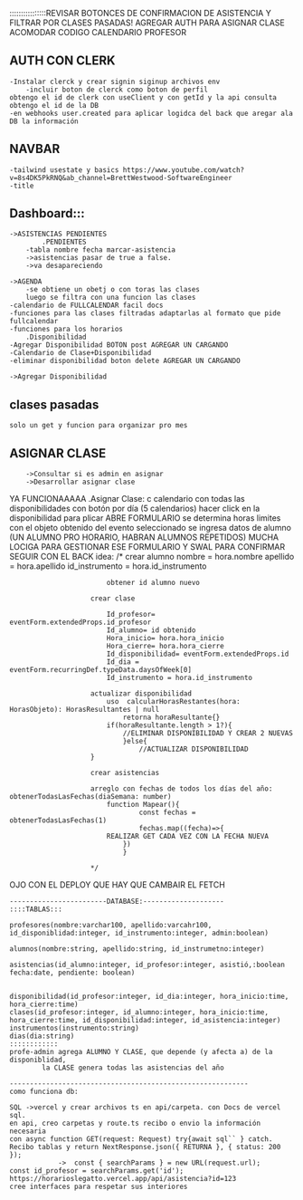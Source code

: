 
::::::::::::::::REVISAR BOTONCES DE CONFIRMACION DE ASISTENCIA Y FILTRAR POR CLASES PASADAS!
        AGREGAR AUTH PARA ASIGNAR CLASE
        ACOMODAR CODIGO CALENDARIO PROFESOR
## AUTH CON CLERK
    -Instalar clerck y crear signin siginup archivos env 
        -incluir boton de clerck como boton de perfil
    obtengo el id de clerk con useClient y con getId y la api consulta obtengo el id de la DB
    -en webhooks user.created para aplicar logidca del back que aregar ala DB la información
## NAVBAR
    -tailwind usestate y basics https://www.youtube.com/watch?v=8s4DK5PkRNQ&ab_channel=BrettWestwood-SoftwareEngineer 
    -title
## Dashboard:::

    ->ASISTENCIAS PENDIENTES
            .PENDIENTES
        -tabla nombre fecha marcar-asistencia
        ->asistencias pasar de true a false.
        ->va desapareciendo

    ->AGENDA
        -se obtiene un obetj o con toras las clases
        luego se filtra con una funcion las clases
    -calendario de FULLCALENDAR facil docs
    -funciones para las clases filtradas adaptarlas al formato que pide fullcalendar
    -funciones para los horarios
        .Disponibilidad
    -Agregar Disponibilidad BOTON post AGREGAR UN CARGANDO
    -Calendario de Clase+Disponibilidad
    -eliminar disponibilidad boton delete AGREGAR UN CARGANDO

    ->Agregar Disponibilidad
## clases pasadas
    solo un get y funcion para organizar pro mes

## ASIGNAR CLASE
        ->Consultar si es admin en asignar
        ->Desarrollar asignar clase
YA FUNCIONAAAAA 
    .Asignar Clase:
c       calendario con todas las disponibilidades con botón por día (5 calendarios)
        hacer click en la disponibilidad para plicar
        ABRE FORMULARIO 
            se determina horas limites con el objeto obtenido del evento seleccionado
            se ingresa datos de alumno (UN ALUMNO PRO HORARIO, HABRAN ALUMNOS REPETIDOS)
                MUCHA LOCIGA PARA GESTIONAR ESE FORMULARIO Y SWAL PARA CONFIRMAR
                SEGUIR CON EL BACK
                idea:       /* crear alumno
                            nombre = hora.nombre
                            apellido = hora.apellido
                            id_instrumento = hora.id_instrumento
                            
                            obtener id alumno nuevo

                        crear clase

                            Id_profesor= eventForm.extendedProps.id_profesor
                            Id_alumno= id obtenido
                            Hora_inicio= hora.hora_inicio
                            Hora_cierre= hora.hora_cierre
                            Id_disponibilidad= eventForm.extendedProps.id
                            Id_dia = eventForm.recurringDef.typeData.daysOfWeek[0]
                            Id_instrumento = hora.id_instrumento

                        actualizar disponibilidad
                            uso  calcularHorasRestantes(hora: HorasObjeto): HorasResultantes | null 
                                retorna horaResultante{}
                            if(horaResultante.length > 1?){
                                //ELIMINAR DISPONIBILIDAD Y CREAR 2 NUEVAS
                                }else{
                                    //ACTUALIZAR DISPONIBILIDAD
                        }	
                            
                        crear asistencias

                        arreglo con fechas de todos los días del año: obtenerTodasLasFechas(diaSemana: number)
                            function Mapear(){
                                    const fechas = obtenerTodasLasFechas(1)
                                    fechas.map((fecha)=>{
                            REALIZAR GET CADA VEZ CON LA FECHA NUEVA
                                })
                                }

                        */











OJO CON EL DEPLOY QUE HAY QUE CAMBAIR EL FETCH


    ------------------------DATABASE:--------------------
    ::::TABLAS:::

    profesores(nombre:varchar100, apellido:varcahr100, id_disponiblidad:integer, id_instrumento:integer, admin:boolean)

    alumnos(nombre:string, apellido:string, id_instrumetno:integer)

    asistencias(id_alumno:integer, id_profesor:integer, asistió,:boolean fecha:date, pendiente: boolean)

    
    disponibilidad(id_profesor:integer, id_dia:integer, hora_inicio:time, hora_cierre:time)
    clases(id_profesor:integer, id_alumno:integer, hora_inicio:time, hora_cierre:time, id_disponibilidad:integer, id_asistencia:integer)
    instrumentos(instrumento:string)
    dias(dia:string)
    ::::::::::::
    profe-admin agrega ALUMNO Y CLASE, que depende (y afecta a) de la disponiblidad,
            la CLASE genera todas las asistencias del año

    -----------------------------------------------------------
    como funciona db:

    SQL ->vercel y crear archivos ts en api/carpeta. con Docs de vercel sql. 
    en api, creo carpetas y route.ts recibo o envio la información necesaria
    con async function GET(request: Request) try{await sql`` } catch. Recibo tablas y return NextResponse.json({ RETURNA }, { status: 200 }); 
                ->  const { searchParams } = new URL(request.url);
    const id_profesor = searchParams.get('id');  https://horarioslegatto.vercel.app/api/asistencia?id=123
    cree interfaces para respetar sus interiores 



